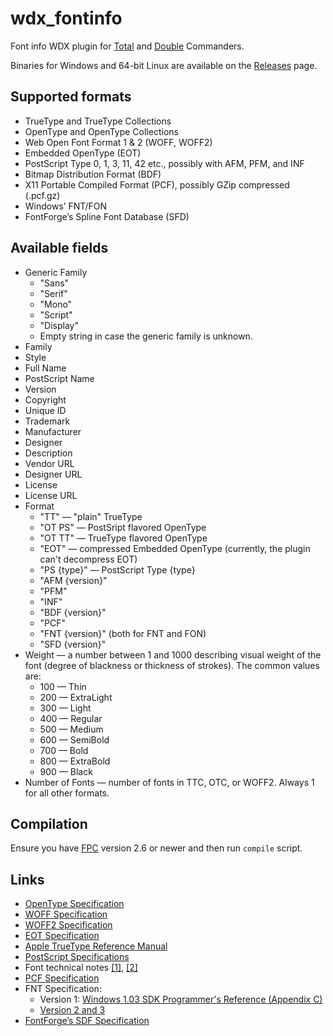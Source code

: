 # wdx_fontinfo

Font info WDX plugin for [Total][Total Commander]
and [Double][Double Commander] Commanders.

Binaries for Windows and 64-bit Linux are available on the
[Releases](https://github.com/danpla/wdx_fontinfo/releases/latest) page.


## Supported formats

* TrueType and TrueType Collections
* OpenType and OpenType Collections
* Web Open Font Format 1 & 2 (WOFF, WOFF2)
* Embedded OpenType (EOT)
* PostScript Type 0, 1, 3, 11, 42 etc., possibly with AFM, PFM, and INF
* Bitmap Distribution Format (BDF)
* X11 Portable Compiled Format (PCF), possibly GZip compressed (.pcf.gz)
* Windows’ FNT/FON
* FontForge’s Spline Font Database (SFD)


## Available fields

* Generic Family
    * "Sans"
    * "Serif"
    * "Mono"
    * "Script"
    * "Display"
    * Empty string in case the generic family is unknown.
* Family
* Style
* Full Name
* PostScript Name
* Version
* Copyright
* Unique ID
* Trademark
* Manufacturer
* Designer
* Description
* Vendor URL
* Designer URL
* License
* License URL
* Format
    * "TT" — "plain" TrueType
    * "OT PS" — PostSript flavored OpenType
    * "OT TT" — TrueType flavored OpenType
    * "EOT" — compressed Embedded OpenType (currently, the plugin can't
      decompress EOT)
    * "PS {type}" — PostScript Type {type}
    * "AFM {version}"
    * "PFM"
    * "INF"
    * "BDF {version}"
    * "PCF"
    * "FNT {version}" (both for FNT and FON)
    * "SFD {version}"
* Weight — a number between 1 and 1000 describing visual weight of the
    font (degree of blackness or thickness of strokes). The common
    values are:
    * 100 — Thin
    * 200 — ExtraLight
    * 300 — Light
    * 400 — Regular
    * 500 — Medium
    * 600 — SemiBold
    * 700 — Bold
    * 800 — ExtraBold
    * 900 — Black
* Number of Fonts — number of fonts in TTC, OTC, or WOFF2. Always 1 for all
  other formats.


## Compilation

Ensure you have [FPC](https://www.freepascal.org/) version 2.6 or newer
and then run `compile` script.


## Links

* [OpenType Specification](https://www.microsoft.com/typography/otspec/)
* [WOFF Specification](http://www.w3.org/TR/WOFF/)
* [WOFF2 Specification](http://www.w3.org/TR/WOFF2/)
* [EOT Specification](http://www.w3.org/Submission/EOT/)
* [Apple TrueType Reference Manual](https://developer.apple.com/fonts/TrueType-Reference-Manual/)
* [PostScript Specifications](http://partners.adobe.com/public/developer/ps/index_specs.html)
* Font technical notes [[1]](http://www.adobe.com/devnet/font.html), [[2]](http://partners.adobe.com/public/developer/font/index.html)
* [PCF Specification](http://fontforge.github.io/pcf-format.html)
* FNT Specification:
    * Version 1: [Windows 1.03 SDK Programmer's Reference (Appendix C)](http://www.os2museum.com/files/docs/win10sdk/windows-1.03-sdk-prgref-1986.pdf)
    * [Version 2 and 3](https://support.microsoft.com/en-us/kb/65123)
* [FontForge’s SDF Specification](http://fontforge.github.io/en-US/documentation/developers/sfdformat/)


[Total Commander]: http://www.ghisler.com/
[Double Commander]: http://doublecmd.sourceforge.net/
